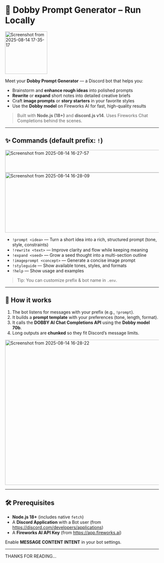 # 🌿 Dobby Prompt Generator – Run Locally

<img width="138" height="139" alt="Screenshot from 2025-08-14 17-35-17" src="https://github.com/user-attachments/assets/149dc19e-33c4-4d86-8782-8510249a0bc0" />

Meet your **Dobby Prompt Generator** — a Discord bot that helps you:

- Brainstorm and **enhance rough ideas** into polished prompts  
- **Rewrite** or **expand** short notes into detailed creative briefs  
- Craft **image prompts** or **story starters** in your favorite styles  
- Use the **Dobby model** on Fireworks AI for fast, high-quality results  

> Built with **Node.js (18+)** and **discord.js v14**. Uses Fireworks Chat Completions behind the scenes.

---

## ✨ Commands (default prefix: `!`)

<img width="579" height="74" alt="Screenshot from 2025-08-14 16-27-57" src="https://github.com/user-attachments/assets/281bc6cb-f5ff-4fd9-9888-22191762acf1" />
<img width="615" height="196" alt="Screenshot from 2025-08-14 16-28-09" src="https://github.com/user-attachments/assets/4536a132-d5d9-44fa-aee1-27622a7e85e7" />


- `!prompt <idea>` — Turn a short idea into a rich, structured prompt (tone, style, constraints)  
- `!rewrite <text>` — Improve clarity and flow while keeping meaning  
- `!expand <seed>` — Grow a seed thought into a multi-section outline  
- `!imageprompt <concept>` — Generate a concise image prompt  
- `!styleguide` — Show available tones, styles, and formats  
- `!help` — Show usage and examples  

> Tip: You can customize prefix & bot name in `.env`.

---

## 🧩 How it works

1. The bot listens for messages with your prefix (e.g., `!prompt`).  
2. It builds a **prompt template** with your preferences (tone, length, format).  
3. It calls the **DOBBY AI Chat Completions API** using the **Dobby model 70b**.  
4. Long outputs are **chunked** so they fit Discord’s message limits.  
<img width="625" height="474" alt="Screenshot from 2025-08-14 16-28-22" src="https://github.com/user-attachments/assets/9c80ac21-841a-40b1-beac-ec85c0b8dd7b" />


---

## 🛠️ Prerequisites

- **Node.js 18+** (includes native `fetch`)  
- A **Discord Application** with a Bot user (from <https://discord.com/developers/applications>)  
- A **Fireworks AI API Key** (from <https://app.fireworks.ai>)  

Enable **MESSAGE CONTENT INTENT** in your bot settings.

---

THANKS FOR READING...

